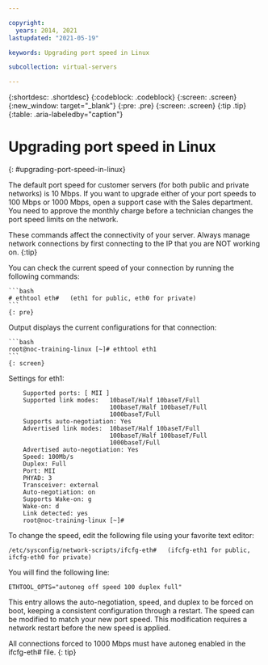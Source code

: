 ```yaml
---

copyright:
  years: 2014, 2021
lastupdated: "2021-05-19"

keywords: Upgrading port speed in Linux

subcollection: virtual-servers

---
```


{:shortdesc: .shortdesc}
{:codeblock: .codeblock}
{:screen: .screen}
{:new_window: target="_blank"}
{:pre: .pre}
{:screen: .screen}
{:tip .tip}
{:table: .aria-labeledby="caption"}

# Upgrading port speed in Linux
{: #upgrading-port-speed-in-linux}

The default port speed for customer servers (for both public and private networks) is 10 Mbps. If you want to upgrade either of your port speeds to 100 Mbps or 1000 Mbps, open a support case with the Sales department. You need to approve the monthly charge before a technician changes the port speed limits on the network.

These commands affect the connectivity of your server. Always manage network connections by first connecting to the IP that you are NOT working on.
{:tip}

You can check the current speed of your connection by running the following commands:

    ```bash
    # ethtool eth#   (eth1 for public, eth0 for private)
    ```
    {: pre}

Output displays the current configurations for that connection:

    ```bash
    root@noc-training-linux [~]# ethtool eth1
    ```
    {: screen}

Settings for eth1:

        Supported ports: [ MII ]
        Supported link modes:   10baseT/Half 10baseT/Full
                                100baseT/Half 100baseT/Full
                                1000baseT/Full
        Supports auto-negotiation: Yes
        Advertised link modes:  10baseT/Half 10baseT/Full
                                100baseT/Half 100baseT/Full
                                1000baseT/Full
        Advertised auto-negotiation: Yes
        Speed: 100Mb/s
        Duplex: Full
        Port: MII
        PHYAD: 3
        Transceiver: external
        Auto-negotiation: on
        Supports Wake-on: g
        Wake-on: d
        Link detected: yes
        root@noc-training-linux [~]#

To change the speed, edit the following file using your favorite text editor:

    /etc/sysconfig/network-scripts/ifcfg-eth#   (ifcfg-eth1 for public, ifcfg-eth0 for private)

You will find the following line:

    ETHTOOL_OPTS="autoneg off speed 100 duplex full"

This entry allows the auto-negotiation, speed, and duplex to be forced on boot, keeping a consistent configuration through a restart.
The speed can be modified to match your new port speed. This modification requires a network restart before the new speed is applied.

All connections forced to 1000 Mbps must have autoneg enabled in the ifcfg-eth# file.
{: tip}

